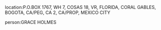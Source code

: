 location:P.O.BOX 1767, WH 7, COSAS 18, VR, FLORIDA, CORAL GABLES, BOGOTA, CA/PEG, CA 2, CA/PROP, MEXICO CITY

person:GRACE HOLMES

